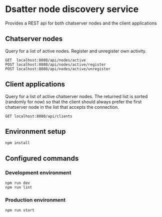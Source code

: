# Dsatter node discovery service
Provides a REST api for both chatserver nodes and the client applications

## Chatserver nodes
Query for a list of active nodes. Register and unregister own activity.
```
GET  localhost:8080/api/nodes/active
POST localhost:8080/api/nodes/active/register
POST localhost:8080/api/nodes/active/unregister
```

## Client applications
Query for a list of active chatserver nodes. The returned list is sorted (randomly for now) so that the client should always prefer the first chatserver node in the list that accepts the connection.
```
GET localhost:8080/api/clients
```

## Environment setup
```
npm install
```
## Configured commands
### Development environment
```
npm run dev
npm run lint
```
### Production environment
```
npm run start
```
